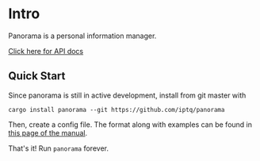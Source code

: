 # Intro

Panorama is a personal information manager.

[Click here for API docs][1]

## Quick Start

Since panorama is still in active development, install from git master with

```
cargo install panorama --git https://github.com/iptq/panorama
```

Then, create a config file. The format along with examples can be found in
[this page of the manual][2].

That's it! Run `panorama` forever.

[1]: https://pim.mzhang.io/api/panorama/
[2]: ./config.md
